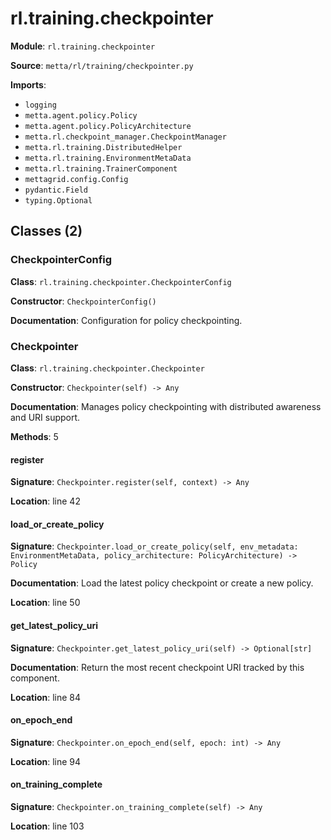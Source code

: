 # rl.training.checkpointer

**Module**: `rl.training.checkpointer`

**Source**: `metta/rl/training/checkpointer.py`

**Imports**:
- `logging`
- `metta.agent.policy.Policy`
- `metta.agent.policy.PolicyArchitecture`
- `metta.rl.checkpoint_manager.CheckpointManager`
- `metta.rl.training.DistributedHelper`
- `metta.rl.training.EnvironmentMetaData`
- `metta.rl.training.TrainerComponent`
- `mettagrid.config.Config`
- `pydantic.Field`
- `typing.Optional`

## Classes (2)

### CheckpointerConfig

**Class**: `rl.training.checkpointer.CheckpointerConfig`

**Constructor**: `CheckpointerConfig()`

**Documentation**: Configuration for policy checkpointing.

### Checkpointer

**Class**: `rl.training.checkpointer.Checkpointer`

**Constructor**: `Checkpointer(self) -> Any`

**Documentation**: Manages policy checkpointing with distributed awareness and URI support.

**Methods**: 5

#### register

**Signature**: `Checkpointer.register(self, context) -> Any`

**Location**: line 42

#### load_or_create_policy

**Signature**: `Checkpointer.load_or_create_policy(self, env_metadata: EnvironmentMetaData, policy_architecture: PolicyArchitecture) -> Policy`

**Documentation**: Load the latest policy checkpoint or create a new policy.

**Location**: line 50

#### get_latest_policy_uri

**Signature**: `Checkpointer.get_latest_policy_uri(self) -> Optional[str]`

**Documentation**: Return the most recent checkpoint URI tracked by this component.

**Location**: line 84

#### on_epoch_end

**Signature**: `Checkpointer.on_epoch_end(self, epoch: int) -> Any`

**Location**: line 94

#### on_training_complete

**Signature**: `Checkpointer.on_training_complete(self) -> Any`

**Location**: line 103


